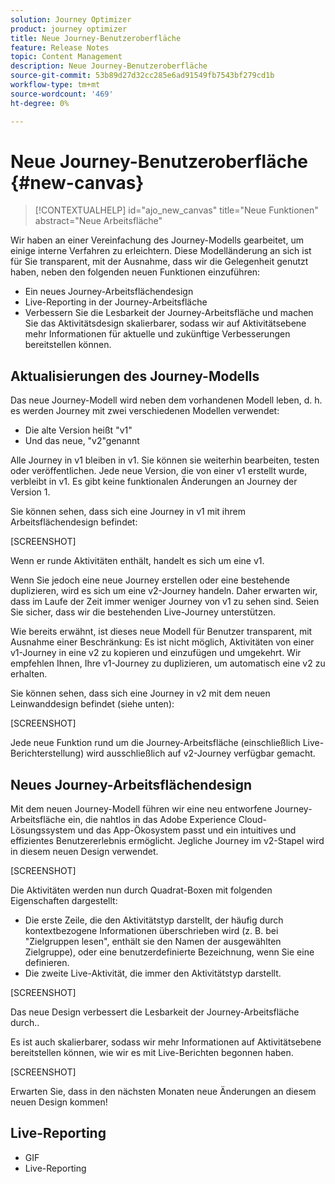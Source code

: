 ```yaml
---
solution: Journey Optimizer
product: journey optimizer
title: Neue Journey-Benutzeroberfläche
feature: Release Notes
topic: Content Management
description: Neue Journey-Benutzeroberfläche
source-git-commit: 53b89d27d32cc285e6ad91549fb7543bf279cd1b
workflow-type: tm+mt
source-wordcount: '469'
ht-degree: 0%

---
```


# Neue Journey-Benutzeroberfläche {#new-canvas}

>[!CONTEXTUALHELP]
>id="ajo_new_canvas"
>title="Neue Funktionen"
>abstract="Neue Arbeitsfläche"

Wir haben an einer Vereinfachung des Journey-Modells gearbeitet, um einige interne Verfahren zu erleichtern. Diese Modelländerung an sich ist für Sie transparent, mit der Ausnahme, dass wir die Gelegenheit genutzt haben, neben den folgenden neuen Funktionen einzuführen:

* Ein neues Journey-Arbeitsflächendesign
* Live-Reporting in der Journey-Arbeitsfläche
* Verbessern Sie die Lesbarkeit der Journey-Arbeitsfläche und machen Sie das Aktivitätsdesign skalierbarer, sodass wir auf Aktivitätsebene mehr Informationen für aktuelle und zukünftige Verbesserungen bereitstellen können.

## Aktualisierungen des Journey-Modells

Das neue Journey-Modell wird neben dem vorhandenen Modell leben, d. h. es werden Journey mit zwei verschiedenen Modellen verwendet:

* Die alte Version heißt &quot;v1&quot;
* Und das neue, &quot;v2&quot;genannt

Alle Journey in v1 bleiben in v1. Sie können sie weiterhin bearbeiten, testen oder veröffentlichen. Jede neue Version, die von einer v1 erstellt wurde, verbleibt in v1. Es gibt keine funktionalen Änderungen an Journey der Version 1.

Sie können sehen, dass sich eine Journey in v1 mit ihrem Arbeitsflächendesign befindet:

[SCREENSHOT]

Wenn er runde Aktivitäten enthält, handelt es sich um eine v1.

Wenn Sie jedoch eine neue Journey erstellen oder eine bestehende duplizieren, wird es sich um eine v2-Journey handeln. Daher erwarten wir, dass im Laufe der Zeit immer weniger Journey von v1 zu sehen sind. Seien Sie sicher, dass wir die bestehenden Live-Journey unterstützen.

Wie bereits erwähnt, ist dieses neue Modell für Benutzer transparent, mit Ausnahme einer Beschränkung: Es ist nicht möglich, Aktivitäten von einer v1-Journey in eine v2 zu kopieren und einzufügen und umgekehrt. Wir empfehlen Ihnen, Ihre v1-Journey zu duplizieren, um automatisch eine v2 zu erhalten.

Sie können sehen, dass sich eine Journey in v2 mit dem neuen Leinwanddesign befindet (siehe unten):

[SCREENSHOT]

Jede neue Funktion rund um die Journey-Arbeitsfläche (einschließlich Live-Berichterstellung) wird ausschließlich auf v2-Journey verfügbar gemacht.

## Neues Journey-Arbeitsflächendesign

Mit dem neuen Journey-Modell führen wir eine neu entworfene Journey-Arbeitsfläche ein, die nahtlos in das Adobe Experience Cloud-Lösungssystem und das App-Ökosystem passt und ein intuitives und effizientes Benutzererlebnis ermöglicht. Jegliche Journey im v2-Stapel wird in diesem neuen Design verwendet.

[SCREENSHOT]

Die Aktivitäten werden nun durch Quadrat-Boxen mit folgenden Eigenschaften dargestellt:

* Die erste Zeile, die den Aktivitätstyp darstellt, der häufig durch kontextbezogene Informationen überschrieben wird (z. B. bei &quot;Zielgruppen lesen&quot;, enthält sie den Namen der ausgewählten Zielgruppe), oder eine benutzerdefinierte Bezeichnung, wenn Sie eine definieren.
* Die zweite Live-Aktivität, die immer den Aktivitätstyp darstellt.

[SCREENSHOT]

Das neue Design verbessert die Lesbarkeit der Journey-Arbeitsfläche durch..

Es ist auch skalierbarer, sodass wir mehr Informationen auf Aktivitätsebene bereitstellen können, wie wir es mit Live-Berichten begonnen haben.

[SCREENSHOT]

Erwarten Sie, dass in den nächsten Monaten neue Änderungen an diesem neuen Design kommen!

## Live-Reporting

* GIF
* Live-Reporting